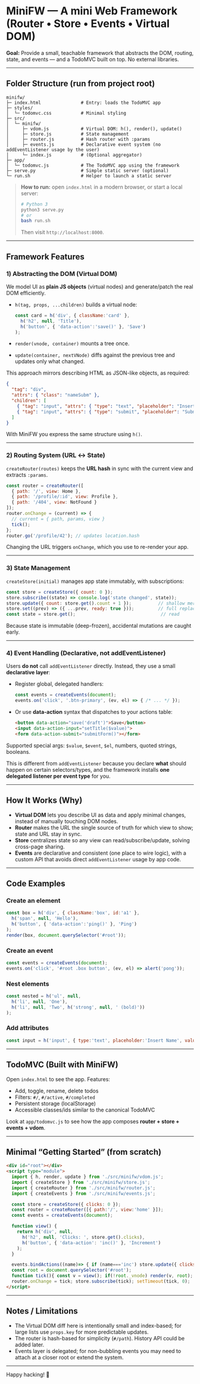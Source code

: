 # MiniFW — A mini Web Framework (Router • Store • Events • Virtual DOM)

**Goal:** Provide a small, teachable framework that abstracts the DOM, routing, state, and events — and a TodoMVC built on top. No external libraries.

---

## Folder Structure (run from project root)

```
minifw/
├─ index.html               # Entry: loads the TodoMVC app
├─ styles/
│  └─ todomvc.css           # Minimal styling
├─ src/
│  └─ minifw/
│     ├─ vdom.js            # Virtual DOM: h(), render(), update()
│     ├─ store.js           # State management
│     ├─ router.js          # Hash router with :params
│     ├─ events.js          # Declarative event system (no addEventListener usage by the user)
│     └─ index.js           # (Optional aggregator)
├─ app/
│  └─ todomvc.js            # The TodoMVC app using the framework
├─ serve.py                 # Simple static server (optional)
└─ run.sh                   # Helper to launch a static server
```

> **How to run:** open `index.html` in a modern browser, or start a local server:
>
> ```bash
> # Python 3
> python3 serve.py
> # or
> bash run.sh
> ```
> Then visit `http://localhost:8000`.

---

## Framework Features

### 1) Abstracting the DOM (Virtual DOM)
We model UI as **plain JS objects** (virtual nodes) and generate/patch the real DOM efficiently.

- `h(tag, props, ...children)` builds a virtual node:
  ```js
  const card = h('div', { className:'card' },
    h('h2', null, 'Title'),
    h('button', { 'data-action':'save()' }, 'Save')
  );
  ```

- `render(vnode, container)` mounts a tree once.
- `update(container, nextVNode)` diffs against the previous tree and updates only what changed.

This approach mirrors describing HTML as JSON-like objects, as required:

```json
{
  "tag": "div",
  "attrs": { "class": "nameSubm" },
  "children": [
    { "tag": "input", "attrs": { "type": "text", "placeholder": "Insert Name" } },
    { "tag": "input", "attrs": { "type": "submit", "placeholder": "Submit" } }
  ]
}
```

With MiniFW you express the same structure using `h()`.

---

### 2) Routing System (URL ↔ State)
`createRouter(routes)` keeps the **URL hash** in sync with the current view and extracts `:params`.

```js
const router = createRouter([
  { path: '/', view: Home },
  { path: '/profile/:id', view: Profile },
  { path: '/404', view: NotFound }
]);
router.onChange = (current) => {
  // current = { path, params, view }
  tick();
};
router.go('/profile/42'); // updates location.hash
```

Changing the URL triggers `onChange`, which you use to re-render your app.

---

### 3) State Management
`createStore(initial)` manages app state immutably, with subscriptions:

```js
const store = createStore({ count: 0 });
store.subscribe((state) => console.log('state changed', state));
store.update({ count: store.get().count + 1 });          // shallow merge
store.set((prev) => ({ ...prev, ready: true }));         // full replace via updater
const state = store.get();                                // read
```

Because state is immutable (deep-frozen), accidental mutations are caught early.

---

### 4) Event Handling (Declarative, not addEventListener)
Users **do not** call `addEventListener` directly. Instead, they use a small **declarative layer**:

- Register global, delegated handlers:
  ```js
  const events = createEvents(document);
  events.on('click', '.btn-primary', (ev, el) => { /* ... */ });
  ```

- Or use **data-action** syntax that dispatches to your actions table:
  ```html
  <button data-action="save('draft')">Save</button>
  <input data-action-input="setTitle($value)">
  <form data-action-submit="submitForm()"></form>
  ```

Supported special args: `$value`, `$event`, `$el`, numbers, quoted strings, booleans.

This is different from `addEventListener` because you declare **what** should happen on certain selectors/types, and the framework installs **one delegated listener per event type** for you.

---

## How It Works (Why)
- **Virtual DOM** lets you describe UI as data and apply minimal changes, instead of manually touching DOM nodes.
- **Router** makes the URL the single source of truth for which view to show; state and URL stay in sync.
- **Store** centralizes state so any view can read/subscribe/update, solving cross-page sharing.
- **Events** are declarative and consistent (one place to wire logic), with a custom API that avoids direct `addEventListener` usage by app code.

---

## Code Examples

### Create an element
```js
const box = h('div', { className:'box', id:'a1' },
  h('span', null, 'Hello'),
  h('button', { 'data-action':'ping()' }, 'Ping')
);
render(box, document.querySelector('#root'));
```

### Create an event
```js
const events = createEvents(document);
events.on('click', '#root .box button', (ev, el) => alert('pong'));
```

### Nest elements
```js
const nested = h('ul', null,
  h('li', null, 'One'),
  h('li', null, 'Two', h('strong', null, ' (bold)'))
);
```

### Add attributes
```js
const input = h('input', { type:'text', placeholder:'Insert Name', value: 'Alice' });
```

---

## TodoMVC (Built with MiniFW)

Open `index.html` to see the app. Features:
- Add, toggle, rename, delete todos
- Filters: `#/`, `#/active`, `#/completed`
- Persistent storage (localStorage)
- Accessible classes/ids similar to the canonical TodoMVC

Look at `app/todomvc.js` to see how the app composes **router + store + events + vdom**.

---

## Minimal “Getting Started” (from scratch)

```html
<div id="root"></div>
<script type="module">
  import { h, render, update } from './src/minifw/vdom.js';
  import { createStore } from './src/minifw/store.js';
  import { createRouter } from './src/minifw/router.js';
  import { createEvents } from './src/minifw/events.js';

  const store = createStore({ clicks: 0 });
  const router = createRouter([{ path:'/', view:'home' }]);
  const events = createEvents(document);

  function view() {
    return h('div', null,
      h('h2', null, 'Clicks: ', store.get().clicks),
      h('button', { 'data-action': 'inc()' }, 'Increment')
    );
  }

  events.bindActions((name)=> { if (name==='inc') store.update({ clicks: store.get().clicks + 1 }); });
  const root = document.querySelector('#root');
  function tick(){ const v = view(); if(!root._vnode) render(v, root); else update(root, v); }
  router.onChange = tick; store.subscribe(tick); setTimeout(tick, 0);
</script>
```

---

## Notes / Limitations

- The Virtual DOM diff here is intentionally small and index-based; for large lists use `props.key` for more predictable updates.
- The router is hash-based for simplicity (`#/path`). History API could be added later.
- Events layer is delegated; for non-bubbling events you may need to attach at a closer root or extend the system.

---

Happy hacking! 🚀

